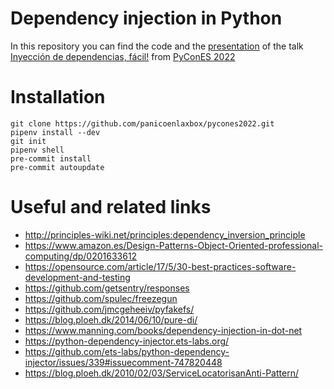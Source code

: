 # Dependency injection in Python 

In this repository you can find the code and the [presentation](presentation.pdf) of the talk [Inyección de dependencias, fácil!](https://charlas.2022.es.pycon.org/pycones2022/talk/HHM3H7/) from [PyConES 2022](https://2022.es.pycon.org/)

# Installation

```commandline
git clone https://github.com/panicoenlaxbox/pycones2022.git
pipenv install --dev
git init
pipenv shell
pre-commit install
pre-commit autoupdate
```

# Useful and related links

- http://principles-wiki.net/principles:dependency_inversion_principle
- https://www.amazon.es/Design-Patterns-Object-Oriented-professional-computing/dp/0201633612
- https://opensource.com/article/17/5/30-best-practices-software-development-and-testing
- https://github.com/getsentry/responses 
- https://github.com/spulec/freezegun 
- https://github.com/jmcgeheeiv/pyfakefs/
- https://blog.ploeh.dk/2014/06/10/pure-di/
- https://www.manning.com/books/dependency-injection-in-dot-net
- https://python-dependency-injector.ets-labs.org/
- https://github.com/ets-labs/python-dependency-injector/issues/339#issuecomment-747820448
- https://blog.ploeh.dk/2010/02/03/ServiceLocatorisanAnti-Pattern/